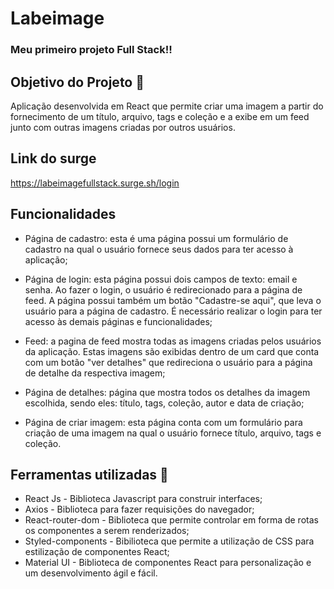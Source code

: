 # Labeimage

### Meu primeiro projeto Full Stack!!

## Objetivo do Projeto 📌

Aplicação desenvolvida em React que permite criar uma imagem a partir do fornecimento de um título, arquivo, tags e coleção e a exibe em um feed junto com outras imagens criadas por outros usuários. 

## Link do surge
https://labeimagefullstack.surge.sh/login

## Funcionalidades

- Página de cadastro: esta é uma página possui um formulário de cadastro na qual o usuário fornece seus dados para ter acesso à aplicação;

- Página de login: esta página possui dois campos de texto: email e senha. Ao fazer o login, o usuário é redirecionado para a página de feed. A página possui também um botão "Cadastre-se aqui", que leva o usuário para a página de cadastro. É necessário realizar o login para ter acesso às demais páginas e funcionalidades;  
 
- Feed: a pagina de feed mostra todas as imagens criadas pelos usuários da aplicação. Estas imagens são exibidas dentro de um card que conta com um botão "ver detalhes" que redireciona o usuário para a página de detalhe da respectiva imagem; 

- Página de detalhes: página que mostra todos os detalhes da imagem escolhida, sendo eles: título, tags, coleção, autor e data de criação;

- Página de criar imagem: esta página conta com um formulário para criação de uma imagem na qual o usuário fornece título, arquivo, tags e coleção.

## Ferramentas utilizadas 🔧

- React Js - Biblioteca Javascript para construir interfaces;
- Axios - Biblioteca para fazer requisições do navegador;
- React-router-dom - Biblioteca que permite controlar em forma de rotas os componentes a serem renderizados;
- Styled-components - Bibilioteca que permite a utilização de CSS para estilização de componentes React;
- Material UI - Biblioteca de componentes React para personalização e um desenvolvimento ágil e fácil.




